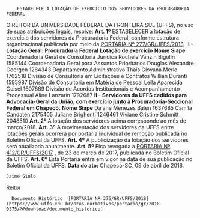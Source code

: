         ESTABELECE A LOTAÇÃO DE EXERCÍCIO DOS SERVIDORES DA PROCURADORIA FEDERAL  

 O REITOR DA UNIVERSIDADE FEDERAL DA FRONTEIRA SUL (UFFS), no uso de suas atribuições legais, resolve:   **Art. 1º** ESTABELECER a lotação de exercício dos servidores da Procuradoria Federal, conforme estrutura organizacional publicada por meio da [PORTARIA Nº 277/GR/UFFS/2018](https://www.uffs.edu.br/atos-normativos/portaria/gr/2018-0277)  . **I - Lotação Geral: Procuradoria Federal**      **Lotação de exercício**    **Nome**    **Siape**      Coordenadoria Geral de Consultoria Jurídica   Rochele Vanzin Bigolin   1585144     Coordenadoria Geral para Assuntos Prioritários   Douglas Alexandre Goergen   1284343     Departamento Administrativo   Thaís Giovana Merlo   1762518     Divisão de Consultoria em Licitações e Contratos   Willian Duranti   1595987     Divisão de Consultoria em Matéria de Pessoal   Leila Aparecida Guisel   1607869     Divisão de Acordos Institucionais e Acompanhamento Processual   Aline Lanzarin   1792687       **II - Servidores da UFFS cedidos para Advocacia-Geral da União, com exercício junto à Procuradoria-Seccional Federal em Chapecó.**      **Nome**    **Siape**      Daiane Menezes Balen   1637685     Camila Candaten   2175405     Juliane Brighenti   1246461     Viviane Cristine Schmitt   2048510       **Art. 2º** A lotação dos servidores acima corresponde ao mês de março/2018.   **Art. 3º** A movimentação dos servidores da UFFS entre lotações gerais ocorrerá por portaria individual de remoção publicada no Boletim Oficial da UFFS.   **Art. 4º** A publicização da lotação dos servidores será atualizada anualmente.   **Art. 5º** Fica revogada a [PORTARIA Nº 412/GR/UFFS/2017](https://www.uffs.edu.br/atos-normativos/portaria/gr/2017-0412)  , de 23 de março de 2017, publicada no Boletim Oficial da UFFS.   **Art. 6º** Esta Portaria entra em vigor na data de sua publicação no Boletim Oficial da UFFS.      **Data do ato:** Chapecó-SC, 09 de abril de 2018.   
 

    Jaime Giolo   
 Reitor 

      Documento Histórico  [PORTARIA Nº 375/GR/UFFS/2018](https://www.uffs.edu.br/atos-normativos/portaria/gr/2018-0375/@@download/documento_historico)     
      